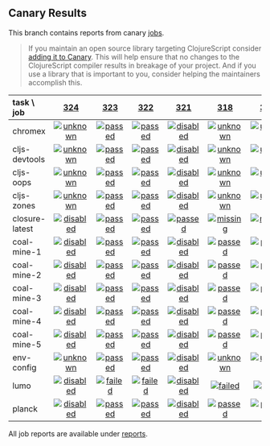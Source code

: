## Canary Results

This branch contains reports from canary [jobs](https://github.com/cljs-oss/canary/tree/jobs).

> If you maintain an open source library targeting ClojureScript consider [adding it to Canary](https://github.com/cljs-oss/canary/tree/master#how-to-participate). This will help ensure that no changes to the ClojureScript compiler results in breakage of your project. And if you use a library that is important to you, consider helping the maintainers accomplish this.

[//]: # (begin_overview_table)

| task \ job | <a href="reports/2018/03/26/job-000324-1.10.241-39609cb" title="job #324 finished on 2018-03-26">324</a> | <a href="reports/2018/03/25/job-000323-1.10.237-e951c9a" title="job #323 finished on 2018-03-25">323</a> | <a href="reports/2018/03/24/job-000322-1.10.235-207e2fb" title="job #322 finished on 2018-03-24">322</a> | <a href="reports/2018/03/24/job-000321-1.10.235-207e2fb" title="job #321 finished on 2018-03-24">321</a> | <a href="reports/2018/03/23/job-000318-1.10.225-0dad6a2" title="job #318 finished on 2018-03-23">318</a> | <a href="reports/2018/03/22/job-000317-1.10.221-b949c7f" title="job #317 finished on 2018-03-22">317</a> | <a href="reports/2018/03/21/job-000316-1.10.221-b949c7f" title="job #316 finished on 2018-03-21">316</a> | <a href="reports/2018/03/20/job-000315-1.10.217-d8991b4" title="job #315 finished on 2018-03-20">315</a> | <a href="reports/2018/03/20/job-000314-1.10.217-d8991b4" title="job #314 finished on 2018-03-20">314</a> | <a href="reports/2018/03/19/job-000313-1.10.210-ed20ade" title="job #313 finished on 2018-03-19">313</a> |
| :--- | :---: | :---: | :---: | :---: | :---: | :---: | :---: | :---: | :---: | :---: |
| chromex | <a href="reports/2018/03/26/job-000324-1.10.241-39609cb#-chromex"><img title="unknown" src="http://box.binaryage.com/s-unknown.svg"><a> | <a href="reports/2018/03/25/job-000323-1.10.237-e951c9a#-chromex"><img title="passed" src="http://box.binaryage.com/s-passed.svg"><a> | <a href="reports/2018/03/24/job-000322-1.10.235-207e2fb#-chromex"><img title="passed" src="http://box.binaryage.com/s-passed.svg"><a> | <a href="reports/2018/03/24/job-000321-1.10.235-207e2fb#-chromex"><img title="disabled" src="http://box.binaryage.com/s-disabled.svg"><a> | <a href="reports/2018/03/23/job-000318-1.10.225-0dad6a2#-chromex"><img title="unknown" src="http://box.binaryage.com/s-unknown.svg"><a> | <a href="reports/2018/03/22/job-000317-1.10.221-b949c7f#-chromex"><img title="unknown" src="http://box.binaryage.com/s-unknown.svg"><a> | <a href="reports/2018/03/21/job-000316-1.10.221-b949c7f#-chromex"><img title="passed" src="http://box.binaryage.com/s-passed.svg"><a> | <a href="reports/2018/03/20/job-000315-1.10.217-d8991b4#-chromex"><img title="passed" src="http://box.binaryage.com/s-passed.svg"><a> | <a href="reports/2018/03/20/job-000314-1.10.217-d8991b4#-chromex"><img title="passed" src="http://box.binaryage.com/s-passed.svg"><a> | <a href="reports/2018/03/19/job-000313-1.10.210-ed20ade#-chromex"><img title="passed" src="http://box.binaryage.com/s-passed.svg"><a> |
| cljs-devtools | <a href="reports/2018/03/26/job-000324-1.10.241-39609cb#-cljs-devtools"><img title="unknown" src="http://box.binaryage.com/s-unknown.svg"><a> | <a href="reports/2018/03/25/job-000323-1.10.237-e951c9a#-cljs-devtools"><img title="passed" src="http://box.binaryage.com/s-passed.svg"><a> | <a href="reports/2018/03/24/job-000322-1.10.235-207e2fb#-cljs-devtools"><img title="passed" src="http://box.binaryage.com/s-passed.svg"><a> | <a href="reports/2018/03/24/job-000321-1.10.235-207e2fb#-cljs-devtools"><img title="disabled" src="http://box.binaryage.com/s-disabled.svg"><a> | <a href="reports/2018/03/23/job-000318-1.10.225-0dad6a2#-cljs-devtools"><img title="unknown" src="http://box.binaryage.com/s-unknown.svg"><a> | <a href="reports/2018/03/22/job-000317-1.10.221-b949c7f#-cljs-devtools"><img title="unknown" src="http://box.binaryage.com/s-unknown.svg"><a> | <a href="reports/2018/03/21/job-000316-1.10.221-b949c7f#-cljs-devtools"><img title="passed" src="http://box.binaryage.com/s-passed.svg"><a> | <a href="reports/2018/03/20/job-000315-1.10.217-d8991b4#-cljs-devtools"><img title="passed" src="http://box.binaryage.com/s-passed.svg"><a> | <a href="reports/2018/03/20/job-000314-1.10.217-d8991b4#-cljs-devtools"><img title="passed" src="http://box.binaryage.com/s-passed.svg"><a> | <a href="reports/2018/03/19/job-000313-1.10.210-ed20ade#-cljs-devtools"><img title="passed" src="http://box.binaryage.com/s-passed.svg"><a> |
| cljs-oops | <a href="reports/2018/03/26/job-000324-1.10.241-39609cb#-cljs-oops"><img title="unknown" src="http://box.binaryage.com/s-unknown.svg"><a> | <a href="reports/2018/03/25/job-000323-1.10.237-e951c9a#-cljs-oops"><img title="passed" src="http://box.binaryage.com/s-passed.svg"><a> | <a href="reports/2018/03/24/job-000322-1.10.235-207e2fb#-cljs-oops"><img title="passed" src="http://box.binaryage.com/s-passed.svg"><a> | <a href="reports/2018/03/24/job-000321-1.10.235-207e2fb#-cljs-oops"><img title="disabled" src="http://box.binaryage.com/s-disabled.svg"><a> | <a href="reports/2018/03/23/job-000318-1.10.225-0dad6a2#-cljs-oops"><img title="unknown" src="http://box.binaryage.com/s-unknown.svg"><a> | <a href="reports/2018/03/22/job-000317-1.10.221-b949c7f#-cljs-oops"><img title="unknown" src="http://box.binaryage.com/s-unknown.svg"><a> | <a href="reports/2018/03/21/job-000316-1.10.221-b949c7f#-cljs-oops"><img title="passed" src="http://box.binaryage.com/s-passed.svg"><a> | <a href="reports/2018/03/20/job-000315-1.10.217-d8991b4#-cljs-oops"><img title="passed" src="http://box.binaryage.com/s-passed.svg"><a> | <a href="reports/2018/03/20/job-000314-1.10.217-d8991b4#-cljs-oops"><img title="passed" src="http://box.binaryage.com/s-passed.svg"><a> | <a href="reports/2018/03/19/job-000313-1.10.210-ed20ade#-cljs-oops"><img title="passed" src="http://box.binaryage.com/s-passed.svg"><a> |
| cljs-zones | <a href="reports/2018/03/26/job-000324-1.10.241-39609cb#-cljs-zones"><img title="unknown" src="http://box.binaryage.com/s-unknown.svg"><a> | <a href="reports/2018/03/25/job-000323-1.10.237-e951c9a#-cljs-zones"><img title="passed" src="http://box.binaryage.com/s-passed.svg"><a> | <a href="reports/2018/03/24/job-000322-1.10.235-207e2fb#-cljs-zones"><img title="passed" src="http://box.binaryage.com/s-passed.svg"><a> | <a href="reports/2018/03/24/job-000321-1.10.235-207e2fb#-cljs-zones"><img title="disabled" src="http://box.binaryage.com/s-disabled.svg"><a> | <a href="reports/2018/03/23/job-000318-1.10.225-0dad6a2#-cljs-zones"><img title="unknown" src="http://box.binaryage.com/s-unknown.svg"><a> | <a href="reports/2018/03/22/job-000317-1.10.221-b949c7f#-cljs-zones"><img title="unknown" src="http://box.binaryage.com/s-unknown.svg"><a> | <a href="reports/2018/03/21/job-000316-1.10.221-b949c7f#-cljs-zones"><img title="passed" src="http://box.binaryage.com/s-passed.svg"><a> | <a href="reports/2018/03/20/job-000315-1.10.217-d8991b4#-cljs-zones"><img title="passed" src="http://box.binaryage.com/s-passed.svg"><a> | <a href="reports/2018/03/20/job-000314-1.10.217-d8991b4#-cljs-zones"><img title="passed" src="http://box.binaryage.com/s-passed.svg"><a> | <a href="reports/2018/03/19/job-000313-1.10.210-ed20ade#-cljs-zones"><img title="passed" src="http://box.binaryage.com/s-passed.svg"><a> |
| closure-latest | <a href="reports/2018/03/26/job-000324-1.10.241-39609cb#-closure-latest"><img title="disabled" src="http://box.binaryage.com/s-disabled.svg"><a> | <a href="reports/2018/03/25/job-000323-1.10.237-e951c9a#-closure-latest"><img title="passed" src="http://box.binaryage.com/s-passed.svg"><a> | <a href="reports/2018/03/24/job-000322-1.10.235-207e2fb#-closure-latest"><img title="passed" src="http://box.binaryage.com/s-passed.svg"><a> | <a href="reports/2018/03/24/job-000321-1.10.235-207e2fb#-closure-latest"><img title="passed" src="http://box.binaryage.com/s-passed.svg"><a> | <a href="reports/2018/03/23/job-000318-1.10.225-0dad6a2#-closure-latest"><img title="missing" src="http://box.binaryage.com/s-missing.svg"><a> | <a href="reports/2018/03/22/job-000317-1.10.221-b949c7f#-closure-latest"><img title="missing" src="http://box.binaryage.com/s-missing.svg"><a> | <a href="reports/2018/03/21/job-000316-1.10.221-b949c7f#-closure-latest"><img title="missing" src="http://box.binaryage.com/s-missing.svg"><a> | <a href="reports/2018/03/20/job-000315-1.10.217-d8991b4#-closure-latest"><img title="missing" src="http://box.binaryage.com/s-missing.svg"><a> | <a href="reports/2018/03/20/job-000314-1.10.217-d8991b4#-closure-latest"><img title="missing" src="http://box.binaryage.com/s-missing.svg"><a> | <a href="reports/2018/03/19/job-000313-1.10.210-ed20ade#-closure-latest"><img title="missing" src="http://box.binaryage.com/s-missing.svg"><a> |
| coal-mine-1 | <a href="reports/2018/03/26/job-000324-1.10.241-39609cb#-coal-mine-1"><img title="disabled" src="http://box.binaryage.com/s-disabled.svg"><a> | <a href="reports/2018/03/25/job-000323-1.10.237-e951c9a#-coal-mine-1"><img title="passed" src="http://box.binaryage.com/s-passed.svg"><a> | <a href="reports/2018/03/24/job-000322-1.10.235-207e2fb#-coal-mine-1"><img title="passed" src="http://box.binaryage.com/s-passed.svg"><a> | <a href="reports/2018/03/24/job-000321-1.10.235-207e2fb#-coal-mine-1"><img title="disabled" src="http://box.binaryage.com/s-disabled.svg"><a> | <a href="reports/2018/03/23/job-000318-1.10.225-0dad6a2#-coal-mine-1"><img title="passed" src="http://box.binaryage.com/s-passed.svg"><a> | <a href="reports/2018/03/22/job-000317-1.10.221-b949c7f#-coal-mine-1"><img title="passed" src="http://box.binaryage.com/s-passed.svg"><a> | <a href="reports/2018/03/21/job-000316-1.10.221-b949c7f#-coal-mine-1"><img title="passed" src="http://box.binaryage.com/s-passed.svg"><a> | <a href="reports/2018/03/20/job-000315-1.10.217-d8991b4#-coal-mine-1"><img title="passed" src="http://box.binaryage.com/s-passed.svg"><a> | <a href="reports/2018/03/20/job-000314-1.10.217-d8991b4#-coal-mine-1"><img title="passed" src="http://box.binaryage.com/s-passed.svg"><a> | <a href="reports/2018/03/19/job-000313-1.10.210-ed20ade#-coal-mine-1"><img title="passed" src="http://box.binaryage.com/s-passed.svg"><a> |
| coal-mine-2 | <a href="reports/2018/03/26/job-000324-1.10.241-39609cb#-coal-mine-2"><img title="disabled" src="http://box.binaryage.com/s-disabled.svg"><a> | <a href="reports/2018/03/25/job-000323-1.10.237-e951c9a#-coal-mine-2"><img title="passed" src="http://box.binaryage.com/s-passed.svg"><a> | <a href="reports/2018/03/24/job-000322-1.10.235-207e2fb#-coal-mine-2"><img title="passed" src="http://box.binaryage.com/s-passed.svg"><a> | <a href="reports/2018/03/24/job-000321-1.10.235-207e2fb#-coal-mine-2"><img title="disabled" src="http://box.binaryage.com/s-disabled.svg"><a> | <a href="reports/2018/03/23/job-000318-1.10.225-0dad6a2#-coal-mine-2"><img title="passed" src="http://box.binaryage.com/s-passed.svg"><a> | <a href="reports/2018/03/22/job-000317-1.10.221-b949c7f#-coal-mine-2"><img title="passed" src="http://box.binaryage.com/s-passed.svg"><a> | <a href="reports/2018/03/21/job-000316-1.10.221-b949c7f#-coal-mine-2"><img title="passed" src="http://box.binaryage.com/s-passed.svg"><a> | <a href="reports/2018/03/20/job-000315-1.10.217-d8991b4#-coal-mine-2"><img title="passed" src="http://box.binaryage.com/s-passed.svg"><a> | <a href="reports/2018/03/20/job-000314-1.10.217-d8991b4#-coal-mine-2"><img title="passed" src="http://box.binaryage.com/s-passed.svg"><a> | <a href="reports/2018/03/19/job-000313-1.10.210-ed20ade#-coal-mine-2"><img title="passed" src="http://box.binaryage.com/s-passed.svg"><a> |
| coal-mine-3 | <a href="reports/2018/03/26/job-000324-1.10.241-39609cb#-coal-mine-3"><img title="disabled" src="http://box.binaryage.com/s-disabled.svg"><a> | <a href="reports/2018/03/25/job-000323-1.10.237-e951c9a#-coal-mine-3"><img title="passed" src="http://box.binaryage.com/s-passed.svg"><a> | <a href="reports/2018/03/24/job-000322-1.10.235-207e2fb#-coal-mine-3"><img title="passed" src="http://box.binaryage.com/s-passed.svg"><a> | <a href="reports/2018/03/24/job-000321-1.10.235-207e2fb#-coal-mine-3"><img title="disabled" src="http://box.binaryage.com/s-disabled.svg"><a> | <a href="reports/2018/03/23/job-000318-1.10.225-0dad6a2#-coal-mine-3"><img title="passed" src="http://box.binaryage.com/s-passed.svg"><a> | <a href="reports/2018/03/22/job-000317-1.10.221-b949c7f#-coal-mine-3"><img title="passed" src="http://box.binaryage.com/s-passed.svg"><a> | <a href="reports/2018/03/21/job-000316-1.10.221-b949c7f#-coal-mine-3"><img title="passed" src="http://box.binaryage.com/s-passed.svg"><a> | <a href="reports/2018/03/20/job-000315-1.10.217-d8991b4#-coal-mine-3"><img title="passed" src="http://box.binaryage.com/s-passed.svg"><a> | <a href="reports/2018/03/20/job-000314-1.10.217-d8991b4#-coal-mine-3"><img title="passed" src="http://box.binaryage.com/s-passed.svg"><a> | <a href="reports/2018/03/19/job-000313-1.10.210-ed20ade#-coal-mine-3"><img title="passed" src="http://box.binaryage.com/s-passed.svg"><a> |
| coal-mine-4 | <a href="reports/2018/03/26/job-000324-1.10.241-39609cb#-coal-mine-4"><img title="disabled" src="http://box.binaryage.com/s-disabled.svg"><a> | <a href="reports/2018/03/25/job-000323-1.10.237-e951c9a#-coal-mine-4"><img title="passed" src="http://box.binaryage.com/s-passed.svg"><a> | <a href="reports/2018/03/24/job-000322-1.10.235-207e2fb#-coal-mine-4"><img title="passed" src="http://box.binaryage.com/s-passed.svg"><a> | <a href="reports/2018/03/24/job-000321-1.10.235-207e2fb#-coal-mine-4"><img title="disabled" src="http://box.binaryage.com/s-disabled.svg"><a> | <a href="reports/2018/03/23/job-000318-1.10.225-0dad6a2#-coal-mine-4"><img title="passed" src="http://box.binaryage.com/s-passed.svg"><a> | <a href="reports/2018/03/22/job-000317-1.10.221-b949c7f#-coal-mine-4"><img title="passed" src="http://box.binaryage.com/s-passed.svg"><a> | <a href="reports/2018/03/21/job-000316-1.10.221-b949c7f#-coal-mine-4"><img title="passed" src="http://box.binaryage.com/s-passed.svg"><a> | <a href="reports/2018/03/20/job-000315-1.10.217-d8991b4#-coal-mine-4"><img title="passed" src="http://box.binaryage.com/s-passed.svg"><a> | <a href="reports/2018/03/20/job-000314-1.10.217-d8991b4#-coal-mine-4"><img title="passed" src="http://box.binaryage.com/s-passed.svg"><a> | <a href="reports/2018/03/19/job-000313-1.10.210-ed20ade#-coal-mine-4"><img title="passed" src="http://box.binaryage.com/s-passed.svg"><a> |
| coal-mine-5 | <a href="reports/2018/03/26/job-000324-1.10.241-39609cb#-coal-mine-5"><img title="disabled" src="http://box.binaryage.com/s-disabled.svg"><a> | <a href="reports/2018/03/25/job-000323-1.10.237-e951c9a#-coal-mine-5"><img title="passed" src="http://box.binaryage.com/s-passed.svg"><a> | <a href="reports/2018/03/24/job-000322-1.10.235-207e2fb#-coal-mine-5"><img title="passed" src="http://box.binaryage.com/s-passed.svg"><a> | <a href="reports/2018/03/24/job-000321-1.10.235-207e2fb#-coal-mine-5"><img title="disabled" src="http://box.binaryage.com/s-disabled.svg"><a> | <a href="reports/2018/03/23/job-000318-1.10.225-0dad6a2#-coal-mine-5"><img title="passed" src="http://box.binaryage.com/s-passed.svg"><a> | <a href="reports/2018/03/22/job-000317-1.10.221-b949c7f#-coal-mine-5"><img title="passed" src="http://box.binaryage.com/s-passed.svg"><a> | <a href="reports/2018/03/21/job-000316-1.10.221-b949c7f#-coal-mine-5"><img title="passed" src="http://box.binaryage.com/s-passed.svg"><a> | <a href="reports/2018/03/20/job-000315-1.10.217-d8991b4#-coal-mine-5"><img title="passed" src="http://box.binaryage.com/s-passed.svg"><a> | <a href="reports/2018/03/20/job-000314-1.10.217-d8991b4#-coal-mine-5"><img title="passed" src="http://box.binaryage.com/s-passed.svg"><a> | <a href="reports/2018/03/19/job-000313-1.10.210-ed20ade#-coal-mine-5"><img title="passed" src="http://box.binaryage.com/s-passed.svg"><a> |
| env-config | <a href="reports/2018/03/26/job-000324-1.10.241-39609cb#-env-config"><img title="unknown" src="http://box.binaryage.com/s-unknown.svg"><a> | <a href="reports/2018/03/25/job-000323-1.10.237-e951c9a#-env-config"><img title="passed" src="http://box.binaryage.com/s-passed.svg"><a> | <a href="reports/2018/03/24/job-000322-1.10.235-207e2fb#-env-config"><img title="passed" src="http://box.binaryage.com/s-passed.svg"><a> | <a href="reports/2018/03/24/job-000321-1.10.235-207e2fb#-env-config"><img title="disabled" src="http://box.binaryage.com/s-disabled.svg"><a> | <a href="reports/2018/03/23/job-000318-1.10.225-0dad6a2#-env-config"><img title="unknown" src="http://box.binaryage.com/s-unknown.svg"><a> | <a href="reports/2018/03/22/job-000317-1.10.221-b949c7f#-env-config"><img title="unknown" src="http://box.binaryage.com/s-unknown.svg"><a> | <a href="reports/2018/03/21/job-000316-1.10.221-b949c7f#-env-config"><img title="passed" src="http://box.binaryage.com/s-passed.svg"><a> | <a href="reports/2018/03/20/job-000315-1.10.217-d8991b4#-env-config"><img title="passed" src="http://box.binaryage.com/s-passed.svg"><a> | <a href="reports/2018/03/20/job-000314-1.10.217-d8991b4#-env-config"><img title="passed" src="http://box.binaryage.com/s-passed.svg"><a> | <a href="reports/2018/03/19/job-000313-1.10.210-ed20ade#-env-config"><img title="passed" src="http://box.binaryage.com/s-passed.svg"><a> |
| lumo | <a href="reports/2018/03/26/job-000324-1.10.241-39609cb#-lumo"><img title="disabled" src="http://box.binaryage.com/s-disabled.svg"><a> | <a href="reports/2018/03/25/job-000323-1.10.237-e951c9a#-lumo"><img title="failed" src="http://box.binaryage.com/s-failed.svg"><a> | <a href="reports/2018/03/24/job-000322-1.10.235-207e2fb#-lumo"><img title="failed" src="http://box.binaryage.com/s-failed.svg"><a> | <a href="reports/2018/03/24/job-000321-1.10.235-207e2fb#-lumo"><img title="disabled" src="http://box.binaryage.com/s-disabled.svg"><a> | <a href="reports/2018/03/23/job-000318-1.10.225-0dad6a2#-lumo"><img title="failed" src="http://box.binaryage.com/s-failed.svg"><a> | <a href="reports/2018/03/22/job-000317-1.10.221-b949c7f#-lumo"><img title="failed" src="http://box.binaryage.com/s-failed.svg"><a> | <a href="reports/2018/03/21/job-000316-1.10.221-b949c7f#-lumo"><img title="failed" src="http://box.binaryage.com/s-failed.svg"><a> | <a href="reports/2018/03/20/job-000315-1.10.217-d8991b4#-lumo"><img title="failed" src="http://box.binaryage.com/s-failed.svg"><a> | <a href="reports/2018/03/20/job-000314-1.10.217-d8991b4#-lumo"><img title="failed" src="http://box.binaryage.com/s-failed.svg"><a> | <a href="reports/2018/03/19/job-000313-1.10.210-ed20ade#-lumo"><img title="failed" src="http://box.binaryage.com/s-failed.svg"><a> |
| planck | <a href="reports/2018/03/26/job-000324-1.10.241-39609cb#-planck"><img title="disabled" src="http://box.binaryage.com/s-disabled.svg"><a> | <a href="reports/2018/03/25/job-000323-1.10.237-e951c9a#-planck"><img title="passed" src="http://box.binaryage.com/s-passed.svg"><a> | <a href="reports/2018/03/24/job-000322-1.10.235-207e2fb#-planck"><img title="passed" src="http://box.binaryage.com/s-passed.svg"><a> | <a href="reports/2018/03/24/job-000321-1.10.235-207e2fb#-planck"><img title="disabled" src="http://box.binaryage.com/s-disabled.svg"><a> | <a href="reports/2018/03/23/job-000318-1.10.225-0dad6a2#-planck"><img title="passed" src="http://box.binaryage.com/s-passed.svg"><a> | <a href="reports/2018/03/22/job-000317-1.10.221-b949c7f#-planck"><img title="passed" src="http://box.binaryage.com/s-passed.svg"><a> | <a href="reports/2018/03/21/job-000316-1.10.221-b949c7f#-planck"><img title="passed" src="http://box.binaryage.com/s-passed.svg"><a> | <a href="reports/2018/03/20/job-000315-1.10.217-d8991b4#-planck"><img title="passed" src="http://box.binaryage.com/s-passed.svg"><a> | <a href="reports/2018/03/20/job-000314-1.10.217-d8991b4#-planck"><img title="passed" src="http://box.binaryage.com/s-passed.svg"><a> | <a href="reports/2018/03/19/job-000313-1.10.210-ed20ade#-planck"><img title="passed" src="http://box.binaryage.com/s-passed.svg"><a> |

[//]: # (end_overview_table)

All job reports are available under [reports](reports).

